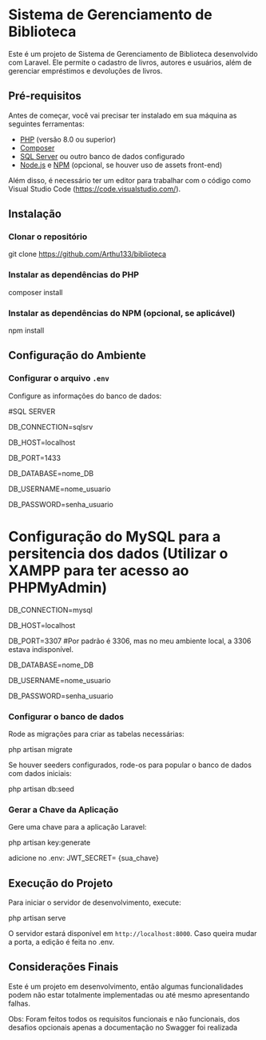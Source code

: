 
# Sistema de Gerenciamento de Biblioteca

Este é um projeto de Sistema de Gerenciamento de Biblioteca desenvolvido com Laravel. Ele permite o cadastro de livros, autores e usuários, além de gerenciar empréstimos e devoluções de livros.

## Pré-requisitos

Antes de começar, você vai precisar ter instalado em sua máquina as seguintes ferramentas:

- [PHP](https://www.php.net/downloads) (versão 8.0 ou superior)
- [Composer](https://getcomposer.org/)
- [SQL Server](https://www.microsoft.com/pt-br/sql-server/sql-server-downloads) ou outro banco de dados configurado
- [Node.js](https://nodejs.org/) e [NPM](https://www.npmjs.com/) (opcional, se houver uso de assets front-end)

Além disso, é necessário ter um editor para trabalhar com o código como Visual Studio Code (https://code.visualstudio.com/).

## Instalação

### Clonar o repositório


git clone https://github.com/Arthu133/biblioteca


### Instalar as dependências do PHP

composer install

### Instalar as dependências do NPM (opcional, se aplicável)


npm install


## Configuração do Ambiente

### Configurar o arquivo `.env`

Configure as informações do banco de dados:


#SQL SERVER

DB_CONNECTION=sqlsrv

DB_HOST=localhost

DB_PORT=1433

DB_DATABASE=nome_DB

DB_USERNAME=nome_usuario

DB_PASSWORD=senha_usuario


# Configuração do MySQL para a persitencia dos dados (Utilizar o XAMPP para ter acesso ao PHPMyAdmin)

DB_CONNECTION=mysql

DB_HOST=localhost

DB_PORT=3307 #Por padrão é 3306, mas no meu ambiente local, a 3306 estava indisponível.

DB_DATABASE=nome_DB

DB_USERNAME=nome_usuario

DB_PASSWORD=senha_usuario


### Configurar o banco de dados

Rode as migrações para criar as tabelas necessárias:

php artisan migrate

Se houver seeders configurados, rode-os para popular o banco de dados com dados iniciais:

php artisan db:seed

### Gerar a Chave da Aplicação
Gere uma chave para a aplicação Laravel:

php artisan key:generate

adicione no .env: JWT_SECRET= {sua_chave}


## Execução do Projeto

Para iniciar o servidor de desenvolvimento, execute:

php artisan serve

O servidor estará disponível em `http://localhost:8000`. Caso queira mudar a porta, a edição é feita no .env.


## Considerações Finais

Este é um projeto em desenvolvimento, então algumas funcionalidades podem não estar totalmente implementadas ou até mesmo apresentando falhas. 

Obs: Foram feitos todos os requisitos funcionais e não funcionais, dos desafios opcionais apenas a documentação no Swagger foi realizada
